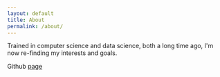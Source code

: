 ```yaml
---
layout: default
title: About
permalink: /about/
---
```


Trained in computer science and data science, both a long time ago, I'm now re-finding my interests and goals.


Github [page](https://github.com/ogladr-kjarr)